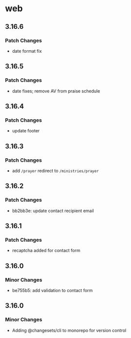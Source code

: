 # web

## 3.16.6

### Patch Changes

- date format fix

## 3.16.5

### Patch Changes

- date fixes; remove AV from praise schedule

## 3.16.4

### Patch Changes

- update footer

## 3.16.3

### Patch Changes

- add `/prayer` redirect to `/ministries/prayer`

## 3.16.2

### Patch Changes

- bb2bb3e: update contact recipient email

## 3.16.1

### Patch Changes

- recaptcha added for contact form

## 3.16.0

### Minor Changes

- be755b5: add validation to contact form

## 3.16.0

### Minor Changes

- Adding @changesets/cli to monorepo for version control
